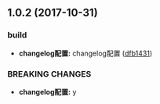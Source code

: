 <a name="1.0.2"></a>
## 1.0.2 (2017-10-31)


### build

* **changelog配置:** changelog配置 ([dfb1431](https://github.com/tinper-bee/bee-badge/commit/dfb1431))


### BREAKING CHANGES

* **changelog配置:** y



